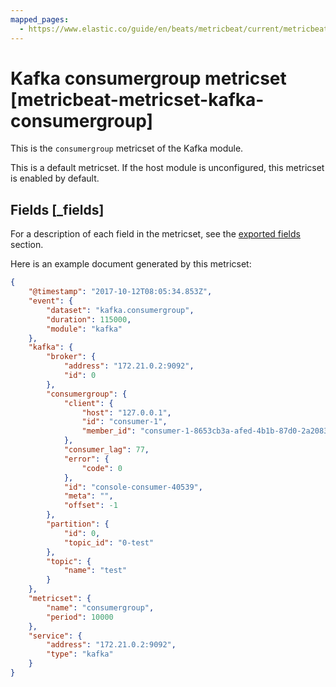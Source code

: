 ```yaml
---
mapped_pages:
  - https://www.elastic.co/guide/en/beats/metricbeat/current/metricbeat-metricset-kafka-consumergroup.html
---
```


<!-- This file is generated! See scripts/docs_collector.py -->

# Kafka consumergroup metricset [metricbeat-metricset-kafka-consumergroup]

This is the `consumergroup` metricset of the Kafka module.

This is a default metricset. If the host module is unconfigured, this metricset is enabled by default.

## Fields [_fields]

For a description of each field in the metricset, see the [exported fields](/reference/metricbeat/exported-fields-kafka.md) section.

Here is an example document generated by this metricset:

```json
{
    "@timestamp": "2017-10-12T08:05:34.853Z",
    "event": {
        "dataset": "kafka.consumergroup",
        "duration": 115000,
        "module": "kafka"
    },
    "kafka": {
        "broker": {
            "address": "172.21.0.2:9092",
            "id": 0
        },
        "consumergroup": {
            "client": {
                "host": "127.0.0.1",
                "id": "consumer-1",
                "member_id": "consumer-1-8653cb3a-afed-4b1b-87d0-2a208319b41e"
            },
            "consumer_lag": 77,
            "error": {
                "code": 0
            },
            "id": "console-consumer-40539",
            "meta": "",
            "offset": -1
        },
        "partition": {
            "id": 0,
            "topic_id": "0-test"
        },
        "topic": {
            "name": "test"
        }
    },
    "metricset": {
        "name": "consumergroup",
        "period": 10000
    },
    "service": {
        "address": "172.21.0.2:9092",
        "type": "kafka"
    }
}
```
